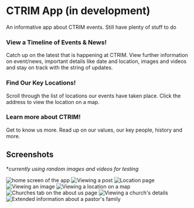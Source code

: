 # CTRIM App (in development)

An informative app about CTRIM events. 
Still have plenty of stuff to do

### View a Timeline of Events & News!
Catch up on the latest that is happening at CTRIM. View further information on event/news, important details like date and location, images and videos and stay on track with the string of updates.

### Find Our Key Locations!
Scroll through the list of locations our events have taken place. Click the address to view the location on a map.

### Learn more about CTRIM!
Get to know us more. Read up on our values, our key people, history and more.


## Screenshots
**currently using random images and videos for testing*

![home screen of the app](https://lh3.googleusercontent.com/iih9iwFIDkQSgskAfZ0OuIDdByOCk1ldd0G0Pv26TsZ2ZuiM5q9LhdmNAGCCoX2gpqg) ![Viewing a post](https://lh3.googleusercontent.com/HIha1YFQfMUVNVV8Gr-1F7T50p6jM0UIVkY_TCrsHAMMR6KnryyJGRFsLF5CWhTYWA) ![Location page](https://lh3.googleusercontent.com/499_cOVz8mU9ape8kSnPyRWWh3FNzpfSZcEorkBV1t0p7hV4wldQb1AioDydxZpAkLiu) ![Viewing an image](https://lh3.googleusercontent.com/DP1JmWIOLwii1vrfJQ5J9_4nWSHADV4YhsfMFU5Y4iz8ZrQdqaHK6mJpTP0FfnSeelA) ![Viewing a location on a map](https://lh3.googleusercontent.com/u3SHA2Gi5MVaqf_nGWAIUJeDZNEzvnzyXAi7SYxHvHBFFw1BStAurFo5WW5TTjsDjw) ![Churches tab on the about us page](https://lh3.googleusercontent.com/3RNIQbY4xstdtZaCpwVYQk-LI14I1atVTlamlxTHy_rQ8LwGshpHVIgAZOvyRWqHThY) ![Viewing a church's details](https://lh3.googleusercontent.com/38KU9BIAQReS9KKluORYeLCXmCaWCmWrf5h2x2Hmhuceof3gV7sRqxsozCwxK0ToQRk) ![Extended information about a pastor's family](https://lh3.googleusercontent.com/nPFl9NYad2NiFF4gEOgvERtSOoS9B4zJOkHJteHJh8u0sjCX5YtaYm9xfewhR9bPMg)
